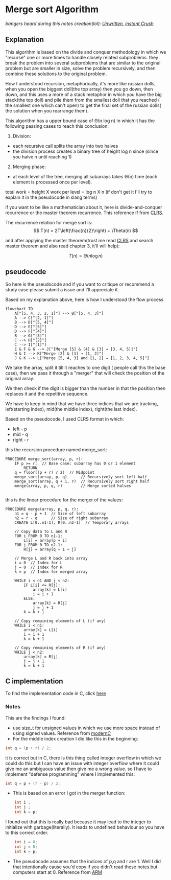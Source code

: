 # Merge sort Algorithm

*bangers heard during this notes creation(lol): [Unwritten](https://www.youtube.com/watch?v=b7k0a5hYnSI), [instant Crush]()*
## Explanation
This algorithm is based on the divide and conquer methodology in which we "recurse" one or more times to handle closely related subproblems. they break the problem into several subproblems that are similar to the original problem but are smaller in size, solve the problem recursively, and then combine these solutions to the original problem.

How I understood recursion, metaphorically, it's more like russian dolls, when you open the biggest doll(the top array) then you go down, then down, and this uses a more of a stack metaphor in which you have the big stack(the top doll) and pile them from the smallest doll that you reached ( the smallest one which can't open) to get the final set of the russian dolls( the solution when you rearrange them).

This algorithm has a upper bound case of Θ(n log n) in which it has the following passing cases to reach this conclusion:

1. Division:
- each recursive call splits the array into two halves
- the division process creates a binary tree of height log n since (since you halve n until reaching 1)
2. Merging phase:
- at each level of the tree, merging all subarrays takes Θ(n) time (each element is processed once per level).


total work = height X work per level = log n X n (if don't get it I'll try to explain it in the pseudocode in slang terms)

if you want to be like a mathematician about it, here is divide-and-conquer recurrence or the master theorem recurrence. This reference if from [CLRS](../../../books/algorithms/Introduction.to.Algorithms.4th.Leiserson.Stein.Rivest.Cormen.MIT.Press.9780262046305.EBooksWorld.ir.pdf).

The recurrence relation for merge sort is:
$$
T(n) = 2T\left(\frac{n}{2}\right) + \Theta(n)
$$

and after applying the master theorem(trust me read [CLRS](../../../books/algorithms/Introduction.to.Algorithms.4th.Leiserson.Stein.Rivest.Cormen.MIT.Press.9780262046305.EBooksWorld.ir.pdf) and search master theorem and also read chapter 3, it'll will help):

$$
    T(n) = \Theta(n \log n)
$$
## pseudocode
So here is the pseudocode and if you want to critique or recommend a study case please submit a issue and I'll appreciate it.

Based on my explanation above, here is how I understood the flow process


```mermaid
flowchart TD
    A["[5, 4, 3, 2, 1]"] --> B["[5, 4, 3]"]
    A --> C["[2, 1]"]
    B --> D["[5, 4]"]
    D --> E["[5]"]
    D --> F["[4]"]
    B --> G["[3]"]
    C --> H["[2]"]
    C --> I["[1]"]
    E & F & G --> J["[Merge [5] & [4] & [3] → [3, 4, 5]]"]
    H & I --> K["Merge [2] & [1] → [1, 2]"]
    J & K --> L["Merge [5, 4, 3] and [1, 2] → [1, 2, 3, 4, 5]"]
```

We take the array, split it till it reaches to one digit ( people call this the base case), then we pass it through a "merger" that will check the position of the original array.

We then check if the digit is bigger than the number in that the position then replaces it and the repetitive sequence.

We have to keep in mind that we have three indices that we are tracking, left(starting index), mid(the middle index), right(the last index).

Based on the pseudocode, I used CLRS format in which:
- left - p
- mid - q
- right - r


this the recursion procedure named merge_sort:
```
PROCEDURE merge_sort(array, p, r):
    IF p >= r:  // Base case: subarray has 0 or 1 element
        RETURN
    q = floor((p + r) / 2)  // Midpoint
    merge_sort(array, p, q)      // Recursively sort left half
    merge_sort(array, q + 1, r)  // Recursively sort right half
    merge(array, p, q, r)        // Merge sorted halves


```

this is the linear procedure for the merger of the values:
```
PROCEDURE merge(array, p, q, r):
    n1 = q - p + 1  // Size of left subarray
    n2 = r - q      // Size of right subarray
    CREATE L[0..n1-1], R[0..n2-1]  // Temporary arrays
    
    // Copy data to L and R
    FOR i FROM 0 TO n1-1:
        L[i] = array[p + i]
    FOR j FROM 0 TO n2-1:
        R[j] = array[q + 1 + j]
    
    // Merge L and R back into array
    i = 0  // Index for L
    j = 0  // Index for R
    k = p  // Index for merged array
    
    WHILE i < n1 AND j < n2:
        IF L[i] <= R[j]:
            array[k] = L[i]
            i = i + 1
        ELSE:
            array[k] = R[j]
            j = j + 1
        k = k + 1
    
    // Copy remaining elements of L (if any)
    WHILE i < n1:
        array[k] = L[i]
        i = i + 1
        k = k + 1
    
    // Copy remaining elements of R (if any)
    WHILE j < n2:
        array[k] = R[j]
        j = j + 1
        k = k + 1
```
## C implementation

To find the implementation code in C, click [here](../merge-sort/merge-sort.c)

### Notes

This are the findings I found:
- use size_t for unsigned values in which we use more space instead of using signed values. Reference from [modernC](../../../books/programming/modernC.pdf)
- For the middle index creation I did like this in the beginning:
```C
int q = (p + r) / 2;
```
it is correct but in C, there is this thing called integer overflow in which we could do this but I can have an issue with integer overflow where it could give me an ambiguous value then give me a wrong value. so I have to implement "defense programming" where I implemented this:

```C
int q = p + (r - p) / 2;
```

- This is based on an error I got in the merger function:
```C
    int i ;
    int j ;
    int k = p;
```
I found out that this is really bad because it may lead to the integer to initialize with garbage(literally). It leads to undefined behaviour so you have to this correct order.
```C
    int i = 0;
    int j = 0;
    int k = p;
```

- The pseudocode assumes that the indices of p,q and r are 1. Well I did that intentionally cause you'd copy if you didn't read these notes but computers start at 0. Reference from [ARM](../../../books/system%20programming/Introduction%20to%20Assembly%20Language%20Programming_%20From%20Soup%20to%20Nuts_.pdf)